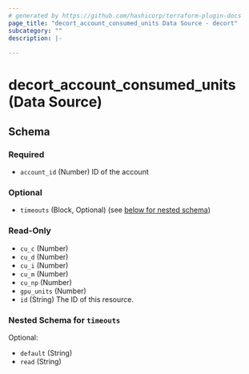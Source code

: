 ```yaml
---
# generated by https://github.com/hashicorp/terraform-plugin-docs
page_title: "decort_account_consumed_units Data Source - decort"
subcategory: ""
description: |-
  
---
```


# decort_account_consumed_units (Data Source)





<!-- schema generated by tfplugindocs -->
## Schema

### Required

- `account_id` (Number) ID of the account

### Optional

- `timeouts` (Block, Optional) (see [below for nested schema](#nestedblock--timeouts))

### Read-Only

- `cu_c` (Number)
- `cu_d` (Number)
- `cu_i` (Number)
- `cu_m` (Number)
- `cu_np` (Number)
- `gpu_units` (Number)
- `id` (String) The ID of this resource.

<a id="nestedblock--timeouts"></a>
### Nested Schema for `timeouts`

Optional:

- `default` (String)
- `read` (String)


